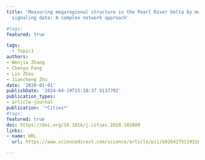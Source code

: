 ```yaml
---
title: 'Measuring megaregional structure in the Pearl River Delta by mobile phone
  signaling data: A complex network approach'

#tags:
featured: true

tags:
  - Topic1
authors:
- Wenjia Zhang
- Chenyu Fang
- Lin Zhou
- Jiancheng Zhu
date: '2020-01-01'
publishDate: '2024-04-19T15:10:37.913770Z'
publication_types:
- article-journal
publication: '*Cities*'
#tags:
featured: true
doi: https://doi.org/10.1016/j.cities.2020.102809
links:
- name: URL
  url: https://www.sciencedirect.com/science/article/pii/S0264275119318529

---
```

